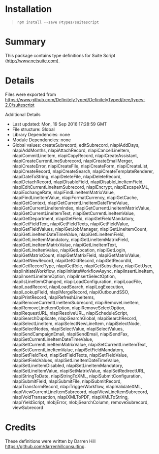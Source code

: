 # Installation
> `npm install --save @types/suitescript`

# Summary
This package contains type definitions for Suite Script (http://www.netsuite.com).

# Details
Files were exported from https://www.github.com/DefinitelyTyped/DefinitelyTyped/tree/types-2.0/suitescript

Additional Details
 * Last updated: Mon, 19 Sep 2016 17:28:59 GMT
 * File structure: Global
 * Library Dependencies: none
 * Module Dependencies: none
 * Global values: createSubrecord, editSubrecord, nlapiAddDays, nlapiAddMonths, nlapiAttachRecord, nlapiCancelLineItem, nlapiCommitLineItem, nlapiCopyRecord, nlapiCreateAssistant, nlapiCreateCurrentLineSubrecord, nlapiCreateEmailMerger, nlapiCreateError, nlapiCreateFile, nlapiCreateForm, nlapiCreateList, nlapiCreateRecord, nlapiCreateSearch, nlapiCreateTemplateRenderer, nlapiDateToString, nlapiDeleteFile, nlapiDeleteRecord, nlapiDetachRecord, nlapiDisableField, nlapiDisableLineItemField, nlapiEditCurrentLineItemSubrecord, nlapiEncrypt, nlapiEscapeXML, nlapiExchangeRate, nlapiFindLineItemMatrixValue, nlapiFindLineItemValue, nlapiFormatCurrency, nlapiGetCache, nlapiGetContext, nlapiGetCurrentLineItemDateTimeValue, nlapiGetCurrentLineItemIndex, nlapiGetCurrentLineItemMatrixValue, nlapiGetCurrentLineItemText, nlapiGetCurrentLineItemValue, nlapiGetDepartment, nlapiGetField, nlapiGetFieldMandatory, nlapiGetFieldText, nlapiGetFieldTexts, nlapiGetFieldValue, nlapiGetFieldValues, nlapiGetJobManager, nlapiGetLineItemCount, nlapiGetLineItemDateTimeValue, nlapiGetLineItemField, nlapiGetLineItemMandatory, nlapiGetLineItemMatrixField, nlapiGetLineItemMatrixValue, nlapiGetLineItemText, nlapiGetLineItemValue, nlapiGetLocation, nlapiGetLogin, nlapiGetMatrixCount, nlapiGetMatrixField, nlapiGetMatrixValue, nlapiGetNewRecord, nlapiGetOldRecord, nlapiGetRecordId, nlapiGetRecordType, nlapiGetRole, nlapiGetSubsidiary, nlapiGetUser, nlapiInitiateWorkflow, nlapiInitiateWorkflowAsync, nlapiInsertLineItem, nlapiInsertLineItemOption, nlapiInsertSelectOption, nlapiIsLineItemChanged, nlapiLoadConfiguration, nlapiLoadFile, nlapiLoadRecord, nlapiLoadSearch, nlapiLogExecution, nlapiLookupField, nlapiMergeRecord, nlapiOutboundSSO, nlapiPrintRecord, nlapiRefreshLineItems, nlapiRemoveCurrentLineItemSubrecord, nlapiRemoveLineItem, nlapiRemoveLineItemOption, nlapiRemoveSelectOption, nlapiRequestURL, nlapiResolveURL, nlapiScheduleScript, nlapiSearchDuplicate, nlapiSearchGlobal, nlapiSearchRecord, nlapiSelectLineItem, nlapiSelectNewLineItem, nlapiSelectNode, nlapiSelectNodes, nlapiSelectValue, nlapiSelectValues, nlapiSendCampaignEmail, nlapiSendEmail, nlapiSendFax, nlapiSetCurrentLineItemDateTimeValue, nlapiSetCurrentLineItemMatrixValue, nlapiSetCurrentLineItemText, nlapiSetCurrentLineItemValue, nlapiSetFieldMandatory, nlapiSetFieldText, nlapiSetFieldTexts, nlapiSetFieldValue, nlapiSetFieldValues, nlapiSetLineItemDateTimeValue, nlapiSetLineItemDisabled, nlapiSetLineItemMandatory, nlapiSetLineItemValue, nlapiSetMatrixValue, nlapiSetRedirectURL, nlapiStringToDate, nlapiStringToXML, nlapiSubmitConfiguration, nlapiSubmitField, nlapiSubmitFile, nlapiSubmitRecord, nlapiTransformRecord, nlapiTriggerWorkflow, nlapiValidateXML, nlapiViewCurrentLineItemSubrecord, nlapiViewLineItemSubrecord, nlapiVoidTransaction, nlapiXMLToPDF, nlapiXMLToString, nlapiYieldScript, nlobjError, nlobjSearchColumn, removeSubrecord, viewSubrecord

# Credits
These definitions were written by Darren Hill <https://github.com/darrenhillconsulting>.
